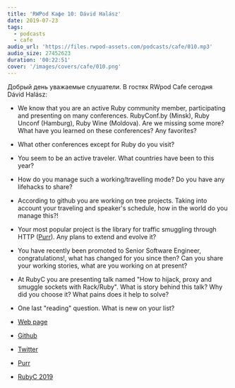 ```yaml
---
title: 'RWPod Кафе 10: Dávid Halász'
date: 2019-07-23
tags:
  - podcasts
  - cafe
audio_url: 'https://files.rwpod-assets.com/podcasts/cafe/010.mp3'
audio_size: 27452623
duration: '00:22:51'
cover: '/images/covers/cafe/010.png'
---
```


Добрый день уважаемые слушатели. В гостях RWpod Cafe сегодня Dávid Halász:

- We know that you are an active Ruby community member, participating and presenting on many conferences. RubyConf.by (Minsk), Ruby Unconf (Hamburg), Ruby Wine (Moldova). Are we missing some more? What have you learned on these conferences? Any favorites?
- What other conferences except for Ruby do you visit?
- You seem to be an active traveler. What countries have been to this year?
- How do you manage such a working/travelling mode? Do you have any lifehacks to share?
- According to github you are working on tree projects. Taking into account your traveling and speaker's schedule, how in the world do you manage this?!
- Your most popular project is the library for traffic smuggling through HTTP ([Purr](https://github.com/skateman/purr)). Any plans to extend and evolve it?
- You have recently been promoted to Senior Software Engineer, congratulations!, what has changed for you since then? Can you share your working stories, what are you working on at present?
- At RubyC you are presenting talk named "How to hijack, proxy and smuggle sockets with Rack/Ruby". What is story behind this talk? Why did you choose it? What pains does it help to solve?
- One last "reading" question. What is new on your list?

- [Web page](https://www.skateman.eu/)
- [Github](https://github.com/skateman)
- [Twitter](https://twitter.com/halaszdavid)
- [Purr](https://github.com/skateman/purr)
- [RubyC 2019](https://rubyc.eu/)
